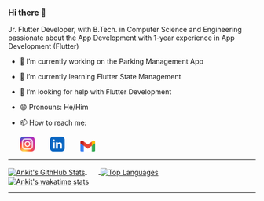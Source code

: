 ### Hi there 👋
Jr. Flutter Developer, with B.Tech. in Computer Science and Engineering passionate about the App Development with 1-year experience in App Development (Flutter)

- 🔭 I’m currently working on the Parking Management App
- 🌱 I’m currently learning Flutter State Management
- 🤔 I’m looking for help with Flutter Development
- 😄 Pronouns: He/Him
- 📫 How to reach me: 

     [<img src="insta.png" width="30">](https://www.instagram.com/s.ankit1140/) &nbsp;&nbsp;&nbsp;&nbsp;&nbsp;&nbsp;
     [<img src="linkedin.png" width="30">](https://www.linkedin.com/in/ankit-singh-012929169/) &nbsp;&nbsp;&nbsp;&nbsp;&nbsp;&nbsp;
     [<img src="gmail.png" width="30">](mailto:s.ankit1140@gmail.com)

<hr>

<a href= "https://github-readme-stats.vercel.app/api?username=nitrotechie&theme=tokyonight"> 
     <img align = "center" src = "https://github-readme-stats.vercel.app/api?username=nitrotechie&theme=tokyonight", alt = "Ankit's GithHub Stats"/>
</a>&nbsp;&nbsp;&nbsp;&nbsp;&nbsp;&nbsp;<a href= "https://github-readme-stats.vercel.app/api/top-langs/?username=nitrotechie&layout=compact&theme=tokyonight"> 
     <img align = "center" src = "https://github-readme-stats.vercel.app/api/top-langs/?username=nitrotechie&layout=compact&theme=tokyonight", alt = "Top Languages"/>
</a><br>
<a href= "https://github-readme-stats.vercel.app/api/wakatime?username=nitrotechie1140&range=last_7_days&theme=tokyonight"> 
     <img align = "center" src = "https://github-readme-stats.vercel.app/api/wakatime?username=nitrotechie1140&range=last_7_days&theme=tokyonight", alt = "Ankit's wakatime stats"/>
</a>

<hr>
